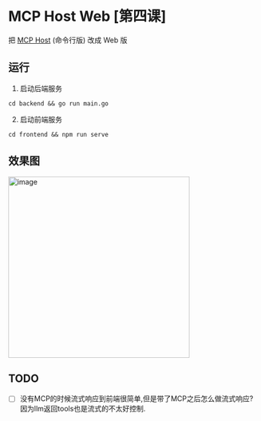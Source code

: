 # MCP Host Web [第四课]

把 [MCP Host](https://github.com/guobinqiu/mcp-host) (命令行版) 改成 Web 版

## 运行

1. 启动后端服务

```
cd backend && go run main.go
```

2. 启动前端服务

```
cd frontend && npm run serve
```

## 效果图

<img width="363" alt="image" src="https://github.com/user-attachments/assets/c7cd91dd-bf51-4223-9d7f-d0c2dca1d381" />

## TODO

- [ ] 没有MCP的时候流式响应到前端很简单,但是带了MCP之后怎么做流式响应?因为llm返回tools也是流式的不太好控制.
